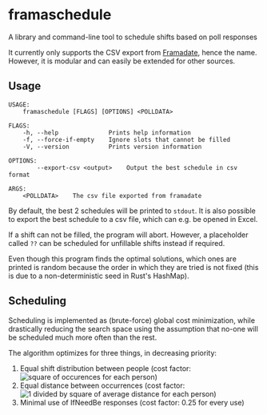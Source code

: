 # framaschedule
A library and command-line tool to schedule shifts based on poll responses

It currently only supports the CSV export from [Framadate](https://framadate.org/), hence the name.
However, it is modular and can easily be extended for other sources.

## Usage

```
USAGE:
    framaschedule [FLAGS] [OPTIONS] <POLLDATA>

FLAGS:
    -h, --help              Prints help information
    -f, --force-if-empty    Ignore slots that cannot be filled
    -V, --version           Prints version information

OPTIONS:
        --export-csv <output>    Output the best schedule in csv format

ARGS:
    <POLLDATA>    The csv file exported from framadate
```

By default, the best 2 schedules will be printed to `stdout`.
It is also possible to export the best schedule to a csv file, which can e.g. be opened in Excel.

If a shift can not be filled, the program will abort. However, a placeholder called `??` can be scheduled for unfillable shifts instead if required.

Even though this program finds the optimal solutions, which ones are printed is random because the order in which they are tried is not fixed (this is due to a non-deterministic seed in Rust's HashMap).

## Scheduling
Scheduling is implemented as (brute-force) global cost minimization, while drastically reducing the search space using the assumption that no-one will be scheduled much more often than the rest.

The algorithm optimizes for three things, in decreasing priority:

1. Equal shift distribution between people (cost factor: ![square of occurences for each person](http://www.sciweavers.org/upload/Tex2Img_1550579799/eqn.png))
2. Equal distance between occurrences (cost factor: ![1 divided by square of average distance for each person](http://www.sciweavers.org/upload/Tex2Img_1550579726/eqn.png))
3. Minimal use of IfNeedBe responses (cost factor: 0.25 for every use)

